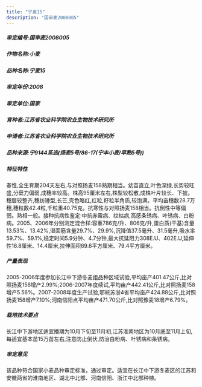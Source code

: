 ```yaml
---
title: "宁麦15"
description: "国审麦2008005"
---
```

##### 审定编号:国审麦2008005

##### 作物名称:小麦

##### 品种名称:宁麦15

##### 审定年份:2008

##### 审定单位:国家

##### 育种者:江苏省农业科学院农业生物技术研究所

##### 申请者:江苏省农业科学院农业生物技术研究所

##### 品种来源:宁9144系选(扬麦5号/86-17(宁丰小麦/早熟5号))

##### 特征特性
春性,全生育期204天左右,与对照扬麦158熟期相当。幼苗直立,叶色深绿,长势较旺盛,分蘖力偏弱,成穗率较高。株高95厘米左右,株型较松散,成株叶片较长、下披。穗层较整齐,穗纺锤型,长芒,壳色略红,红粒,籽粒半角质,较饱满。平均亩穗数28.7万穗,穗粒数42.4粒,千粒重40.75克。抗寒性与对照扬麦158相当。抗倒性中等偏弱。熟相一般。接种抗病性鉴定:中抗赤霉病、纹枯病,高感条锈病、叶锈病、白粉病。2005、2006年分别测定混合样:容重786克/升、806克/升,蛋白质(干基)含量13.53%、13.42%,湿面筋含量29.7%、29.9%,沉降值37.5毫升、31.5毫升,吸水率59.7%、59.1%,稳定时间5.9分钟、4.7分钟,最大抗延阻力308E.U、402E.U,延伸性16.8厘米、14.4厘米,拉伸面积69.6平方厘米、79.4平方厘米。

##### 产量表现
2005-2006年度参加长江中下游冬麦组品种区域试验,平均亩产401.47公斤,比对照扬麦158增产2.99%;2006-2007年度续试,平均亩产442.41公斤,比对照扬麦158增产5.56%。2007-2008年度生产试验,鄂皖苏浙4省平均亩产424.88公斤,比对照扬麦158增产7.10%;河南信阳点平均亩产471.70公斤,比对照豫麦18增产6.79%。

##### 栽培技术要点
长江中下游地区适宜播期为10月下旬至11月初,江苏淮南地区为10月底至11月上旬,每适宜基本苗15万苗左右,注意防止倒伏,防治白粉病、叶锈病和条锈病。

##### 审定意见
该品种符合国家小麦品种审定标准，通过审定。适宜在长江中下游冬麦区的江苏和安徽两省的淮南地区、湖北中北部、河南信阳、浙江中北部种植。
